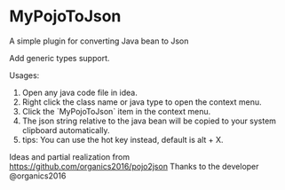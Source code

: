 # MyPojoToJson
A simple plugin for converting Java bean to Json

Add generic types support.

Usages:
<ol>
<li>Open any java code file in idea.</li>
<li>Right click the class name or java type to open the context menu.</li>
<li>Click the `MyPojoToJson` item in the context menu.</li>
<li>The json string relative to the java bean will be copied to your system clipboard automatically.</li>
<li>tips: You can use the hot key instead, default is alt + X.</li>
</ol>


Ideas and partial realization from https://github.com/organics2016/pojo2json Thanks to the developer @organics2016
